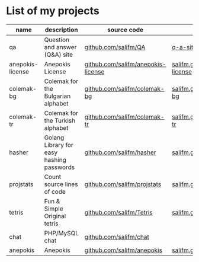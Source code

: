 # List of my projects

| name | description | source code | url | license |
| --- | --- | --- | --- | --- |
| qa | Question and answer (Q&A) site | [github.com/salifm/QA](https://github.com/salifm/QA) | [q-a-site.herokuapp.com](https://q-a-site.herokuapp.com) | MIT |
| anepokis-license | Anepokis License | [github.com/salifm/anepokis-license](https://github.com/salifm/anepokis-license) | [salifm.github.io/anepokis-license](https://salifm.github.io/anepokis-license) | Other |
| colemak-bg | Colemak for the Bulgarian alphabet | [github.com/salifm/colemak-bg](https://github.com/salifm/colemak-bg) | [salifm.github.io/colemak-bg](https://salifm.github.io/colemak-bg) | Other |
| colemak-tr | Colemak for the Turkish alphabet | [github.com/salifm/colemak-tr](https://github.com/salifm/colemak-tr) | [salifm.github.io/colemak-tr](https://salifm.github.io/colemak-tr) | Other |
| hasher | Golang Library for easy hashing passwords | [github.com/salifm/hasher](https://github.com/salifm/hasher) | [salifm.github.io/hasher](https://salifm.github.io/hasher) | MIT |
| projstats | Count source lines of code | [github.com/salifm/projstats](https://github.com/salifm/projstats) | [salifm.github.io/projstats](https://salifm.github.io/projstats) | MIT |
| tetris | Fun & Simple Original tetris | [github.com/salifm/Tetris](https://github.com/salifm/Tetris) | [salifm.github.io/Tetris](https://salifm.github.io/Tetris) | |
| chat | PHP/MySQL chat | [github.com/salifm/chat](https://github.com/salifm/chat) | | MIT |
| anepokis | Anepokis | [github.com/salifm/anepokis](https://github.com/salifm/anepokis) | [salifm.github.io/anepokis](https://salifm.github.io/anepokis) | Anepokis |

<!-- https://getinsights.io -->
<div style="display:none">
<![CDATA[<script src="https://getinsights.io/static/js/insights.js">
<!--<![CDATA[--><![CDATA[
</script>
<![CDATA[<script>
<!--<![CDATA[--><![CDATA[
insights.init('fc3XLmlsMDc_fWlD');insights.trackPages();
// <![CDATA[
</script><![CDATA[]]>
</div>
